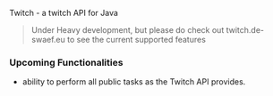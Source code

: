 Twitch - a twitch API for Java

> Under Heavy development, but please do check out twitch.de-swaef.eu to see the current supported features


### Upcoming Functionalities

*	ability to perform all public tasks as the Twitch API provides.